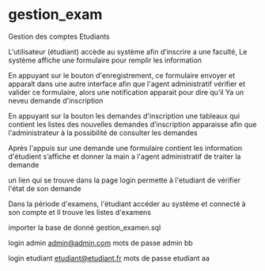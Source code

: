 # gestion_exam
Gestion des comptes Etudiants 

L'utilisateur (étudiant) accède au système afin d’inscrire a une faculté, Le système affiche une formulaire pour remplir les information 

En appuyant sur le bouton d'enregistrement, ce formulaire envoyer et apparaît dans une autre interface afin que l'agent administratif vérifier et valider ce formulaire, 
alors une notification apparait pour dire qu’il Ya un neveu demande d'inscription

En appuyant sur la bouton les demandes d'inscription une tableaux qui contient les listes des nouvelles demandes d’inscription apparaisse afin que l'administrateur 
à la possibilité de consulter les demandes

Après l'appuis sur une demande une formulaire contient les information d'étudient s’affiche et donner la main a l'agent administratif de traiter la demande

un lien qui se trouve dans la page login permette à l'etudiant de vérifier l'état de son demande

Dans la période d'examens, l'étudiant accéder au système et connecté à son compte et Il trouve les listes d'examens

importer la base de donné gestion_examen.sql

login admin 
admin@admin.com
mots de passe admin
bb

login  etudiant
etudiant@etudiant.fr
mots de passe etudiant
aa
